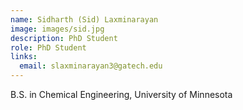 ```yaml
---
name: Sidharth (Sid) Laxminarayan
image: images/sid.jpg
description: PhD Student
role: PhD Student
links:
  email: slaxminarayan3@gatech.edu
---
```


B.S. in Chemical Engineering, University of Minnesota

